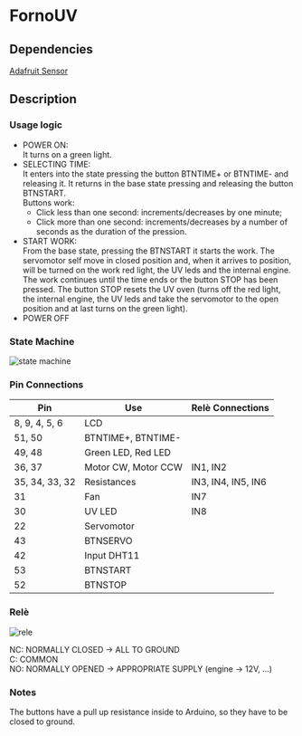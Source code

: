 # FornoUV

## Dependencies
[Adafruit Sensor](https://github.com/adafruit/Adafruit_Sensor)

## Description

### Usage logic

* POWER ON:  
It turns on a green light.
* SELECTING TIME:  
It enters into the state pressing the button BTNTIME+ or BTNTIME- and releasing it. It returns in the base state pressing and releasing the button BTNSTART.  
Buttons work:
  * Click less than one second: increments/decreases by one minute;
  * Click more than one second: increments/decreases by a number of seconds as the duration of the pression.
* START WORK:  
From the base state, pressing the BTNSTART it starts the work. The servomotor self move in closed position and, when it arrives to position, will be turned on the work red light, the UV leds and the internal engine. The work continues until the time ends or the button STOP has been pressed. The button STOP resets the UV oven (turns off the red light, the internal engine, the UV leds and take the servomotor to the open position and at last turns on the green light).
* POWER OFF

### State Machine

![state machine](https://github.com/STB1019/FornoUV/tree/master/images/state%20machine%20-%20FornoUV.png "State Machine")

### Pin Connections

Pin | Use | Relè Connections
--- | --- | ----------------
8, 9, 4, 5, 6 | LCD | 
51, 50 | BTNTIME+, BTNTIME- | 
49, 48 | Green LED, Red LED | 
36, 37 | Motor CW, Motor CCW | IN1, IN2
35, 34, 33, 32 | Resistances | IN3, IN4, IN5, IN6
31 | Fan | IN7
30 | UV LED | IN8
22 | Servomotor | 
43 | BTNSERVO | 
42 | Input DHT11 | 
53 | BTNSTART | 
52 | BTNSTOP | 

### Relè

![rele](https://github.com/STB1019/FornoUV/tree/master/images/rele%20image%20-%20FornoUV.png "Rele")

NC:    NORMALLY CLOSED    →    ALL TO GROUND  
C:     COMMON  
NO:    NORMALLY OPENED    →    APPROPRIATE SUPPLY (engine -> 12V, …)

### Notes

The buttons have a pull up resistance inside to Arduino, so they have to be closed to ground.
